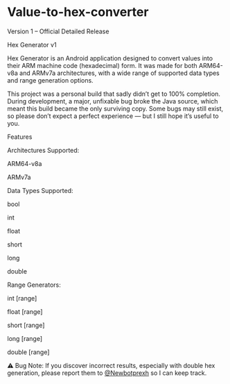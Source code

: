 # Value-to-hex-converter
Version 1 – Official Detailed Release

Hex Generator v1

Hex Generator is an Android application designed to convert values into their ARM machine code (hexadecimal) form.
It was made for both ARM64-v8a and ARMv7a architectures, with a wide range of supported data types and range generation options.

This project was a personal build that sadly didn’t get to 100% completion.
During development, a major, unfixable bug broke the Java source, which meant this build became the only surviving copy.
Some bugs may still exist, so please don’t expect a perfect experience — but I still hope it’s useful to you.

Features

Architectures Supported:

ARM64-v8a

ARMv7a


Data Types Supported:

bool

int

float

short

long

double


Range Generators:

int [range]

float [range]

short [range]

long [range]

double [range]



⚠ Bug Note: If you discover incorrect results, especially with double hex generation, please report them to [@Newbotprexh](https://t.me/retiredgamermods) so I can keep track.
